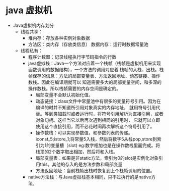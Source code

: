 # java 虚拟机

- Java虚拟机内存划分
    - 线程共享：
        - 堆内存：存放各种实例对象数据
        - 方法区：类内存（存放类信息）
                数据内存：运行时数据常量池
    - 线程私有：
        - 程序计数器：记录线程执行字节码指令的行数
        - java虚拟栈：Java一个方法对应着一个栈帧（栈帧是虚拟机用来实现函数调用的数据结构），一个方法的调用对应着
            栈帧的入栈、出栈。栈帧保存的信息：方法的局部变量表、方法返回地址、动态链接、操作数栈。因此在编译期就可以
            知道需要多大的局部变量空间，和多深的操作数栈。所以栈帧需要的内存空间是确定的。
            - 局部变量不会默认初始化值。
            - 动态链接：class文件中常量池中有很多的变量符号引用。因为在编译的时并不知道所引用对象真实的内存地址，
            就用符号引用代替。等到类加载时或者运行时，将符号引用解析为直接引用，或者对象句柄。这样当它以后再次遇到相同的引用时，
            它就可以立即使用这个直接引用，而不必花时间再次解析这个符号引用了。
            - 操作数栈：可以实现参数值，和参数列表的传递。iconst_5;istore_1;将常量5入栈，然后将数字5从栈pop,store到索引为1的变量槽（slot)
            eg:数字相加也是在操作数栈里面完成。将栈顶的2个数字取出相加，然后将和入栈。
            - 局部变量表：如果是非static方法，索引为0的slot是实例化对象引用this。其他的存入的是方法参数和局部变量
            - 方法返回地址：当前栈帧出栈时恢复到上个栈帧调用的位置。
        - native方法栈：与Java虚拟栈基本相同，只不过执行的是native方法。